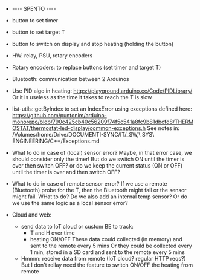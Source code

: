 - ---- SPENTO ----
- button to set timer
- button to set target T
- button to switch on display and stop heating (holding the button)

- HW: relay, PSU, rotary encoders

- Rotary encoders: to replace buttons (set timer and target T)

- Bluetooth: communication between 2 Arduinos

- Use PID algo in heating: https://playground.arduino.cc/Code/PIDLibrary/
  Or it is useless as the time it takes to reach the T is slow

- list-utils::getByIndex to set an IndexError
  using exceptions defined here: https://github.com/puntonim/arduino-monorepo/blob/790c425cb40c56209f74f5c541a8fc9b81dbcfd8/THERMOSTAT/thermostat-led-display/common-exceptions.h
  See notes in: /Volumes/home/Drive/DOCUMENTI-SYNC/IT/\_SW,\ SYS\ ENGINEERING/C++/Exceptions.md

- What to do in case of (local) sensor error?
  Maybe, in that error case, we should consider only the timer!
  But do we switch ON until the timer is over then switch OFF?
  or do we keep the current status (ON or OFF) until the timer is over and then
  switch OFF?

- What to do in case of remote sensor error?
  If we use a remote (Bluetooth) probe for the T, then the Bluetooth might fail
  or the sensor might fail. WHat to do?
  Do we also add an internal temp sensor?
  Or do we use the same logic as a local sensor error?

- Cloud and web:
  - send data to IoT cloud or custom BE to track:
    - T and H over time
    - heating ON/OFF
      These data could collected (in memory) and sent to the remote every 5 mins
      Or they could be collected every 1 min, stored in a SD card and sent to
      the remote every 5 mins
  - Hmmm: receive data from remote (IoT cloud? regular HTTP reqs?)
    But I don't rellay need the feature to switch ON/OFF the heating from
    remote
